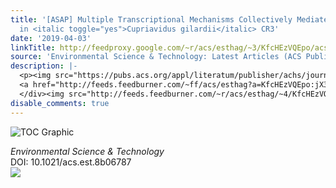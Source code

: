 ```yaml
---
title: '[ASAP] Multiple Transcriptional Mechanisms Collectively Mediate Copper Resistance
  in <italic toggle="yes">Cupriavidus gilardii</italic> CR3'
date: '2019-04-03'
linkTitle: http://feedproxy.google.com/~r/acs/esthag/~3/KfcHEzVQEpo/acs.est.8b06787
source: 'Environmental Science & Technology: Latest Articles (ACS Publications)'
description: |-
  <p><img src="https://pubs.acs.org/appl/literatum/publisher/achs/journals/content/esthag/0/esthag.ahead-of-print/acs.est.8b06787/20190403/images/medium/es-2018-06787c_0006.gif" alt="TOC Graphic"/></p><div><cite>Environmental Science & Technology</cite></div><div>DOI: 10.1021/acs.est.8b06787</div><div class="feedflare">
  <a href="http://feeds.feedburner.com/~ff/acs/esthag?a=KfcHEzVQEpo:jX3p-mLjVN0:yIl2AUoC8zA"><img src="http://feeds.feedburner.com/~ff/acs/esthag?d=yIl2AUoC8zA" border="0"></img></a>
  </div><img src="http://feeds.feedburner.com/~r/acs/esthag/~4/KfcHEzVQEpo" height="1" width="1" ...
disable_comments: true
---
```

<p><img src="https://pubs.acs.org/appl/literatum/publisher/achs/journals/content/esthag/0/esthag.ahead-of-print/acs.est.8b06787/20190403/images/medium/es-2018-06787c_0006.gif" alt="TOC Graphic"/></p><div><cite>Environmental Science & Technology</cite></div><div>DOI: 10.1021/acs.est.8b06787</div><div class="feedflare">
<a href="http://feeds.feedburner.com/~ff/acs/esthag?a=KfcHEzVQEpo:jX3p-mLjVN0:yIl2AUoC8zA"><img src="http://feeds.feedburner.com/~ff/acs/esthag?d=yIl2AUoC8zA" border="0"></img></a>
</div><img src="http://feeds.feedburner.com/~r/acs/esthag/~4/KfcHEzVQEpo" height="1" width="1" ...